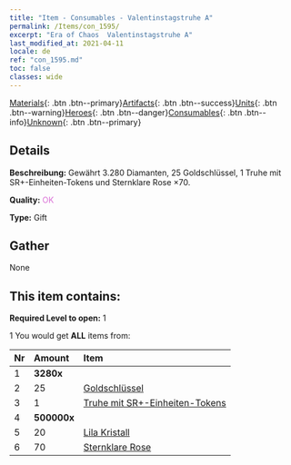 ```yaml
---
title: "Item - Consumables - Valentinstagstruhe A"
permalink: /Items/con_1595/
excerpt: "Era of Chaos  Valentinstagstruhe A"
last_modified_at: 2021-04-11
locale: de
ref: "con_1595.md"
toc: false
classes: wide
---
```

 [Materials](/de/Items/){: .btn .btn--primary}[Artifacts](/de/Items/Artifacts/){: .btn .btn--success}[Units](/de/Items/Units/){: .btn .btn--warning}[Heroes](/de/Items/Heroes/){: .btn .btn--danger}[Consumables](/de/Items/Consumables/){: .btn .btn--info}[Unknown](/de/Items/Unknown/){: .btn .btn--primary}

## Details
 **Beschreibung:** Gewährt 3.280 Diamanten, 25 Goldschlüssel, 1 Truhe mit SR+-Einheiten-Tokens und Sternklare Rose ×70.

 **Quality:** <span style="color: #DA70D6">OK</span>

 **Type:** Gift

## Gather

  None

## This item contains:

 **Required Level to open:** 1

 1 You would get **ALL** items  from:

  | Nr | Amount |     Item    |
  |:---|:-------|:------------|
  | 1 |  **3280x** | <i class="fas fa-gem"/> |  | 
  | 2 | 25 | [Goldschlüssel](/de/Items/con_783/) | 
  | 3 | 1 | [Truhe mit SR+-Einheiten-Tokens](/de/Items/con_1598/) | 
  | 4 |  **500000x** | <i class="fas fa-coins"/> |  | 
  | 5 | 20 | [Lila Kristall](/de/Items/con_720/) | 
  | 6 | 70 | [Sternklare Rose](/de/Items/con_812/) | 
